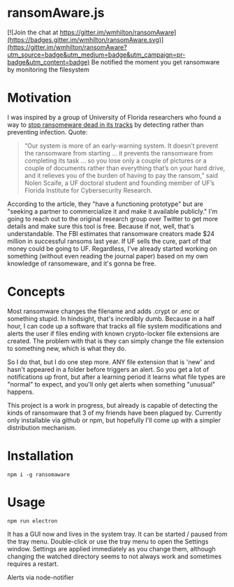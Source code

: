 # ransomAware.js

[![Join the chat at https://gitter.im/wmhilton/ransomAware](https://badges.gitter.im/wmhilton/ransomAware.svg)](https://gitter.im/wmhilton/ransomAware?utm_source=badge&utm_medium=badge&utm_campaign=pr-badge&utm_content=badge)
Be notified the moment you get ransomware by monitoring the filesystem

# Motivation
I was inspired by a group of University of Florida researchers who found a way to [stop ransomeware dead in its tracks](http://news.ufl.edu/articles/2016/07/extortion-extinction-researchers-develop-a-way-to-stop-ransomware.php) by detecting rather than preventing infection. Quote:

> “Our system is more of an early-warning system. It doesn’t prevent the ransomware from starting ... it prevents the ransomware from completing its task … so you lose only a couple of pictures or a couple of documents rather than everything that’s on your hard drive, and it relieves you of the burden of having to pay the ransom,” said Nolen Scaife, a UF doctoral student and founding member of UF’s Florida Institute for Cybersecurity Research.

According to the article, they "have a functioning prototype" but are "seeking a partner to commercialize it and make it available publicly." I'm going to reach out to the original research group over Twitter to get more details and make sure this tool is free. Because if not, well, that's understandable. The FBI estimates that ransomware creators made $24 million in successful ransoms last year. If UF sells the cure, part of that money could be going to UF. Regardless, I've already started working on something (without even reading the journal paper) based on my own knowledge of ransomeware, and it's gonna be free.

# Concepts
Most ransomware changes the filename and adds .crypt or .enc or something stupid. In hindsight, that's incredibly dumb. Because in a half hour, I can code up a software that tracks all file system modifications and alerts the user if files ending with known crypto-locker file extensions are created. The problem with that is they can simply change the file extension to something new, which is what they do.

So I do that, but I do one step more. ANY file extension that is 'new' and hasn't appeared in a folder before triggers an alert. So you get a lot of notifications up front, but after a learning period it learns what file types are "normal" to expect, and you'll only get alerts when something "unusual" happens.

This project is a work in progress, but already is capable of detecting the kinds of ransomware that 3 of my friends have been plagued by. Currently only installable via github or npm, but hopefully I'll come up with a simpler distribution mechanism.

# Installation
```
npm i -g ransomaware
```

# Usage
```
npm run electron
```

It has a GUI now and lives in the system tray. It can be started / paused from the tray menu.
Double-click or use the tray menu to open the Settings window. Settings are applied immediately as you change them,
although changing the watched directory seems to not always work and sometimes requires a restart.

Alerts via node-notifier
